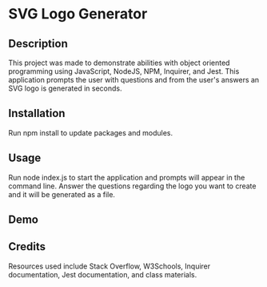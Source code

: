 # SVG Logo Generator

## Description

This project was made to demonstrate abilities with object oriented programming using JavaScript, NodeJS, NPM, Inquirer, and Jest. This application prompts the user with questions and from the user's answers an SVG logo is generated in seconds.

## Installation

Run npm install to update packages and modules.

## Usage

Run node index.js to start the application and prompts will appear in the command line. Answer the questions regarding the logo you want to create and it will be generated as a file.

## Demo



## Credits

Resources used include Stack Overflow, W3Schools, Inquirer documentation, Jest documentation, and class materials.